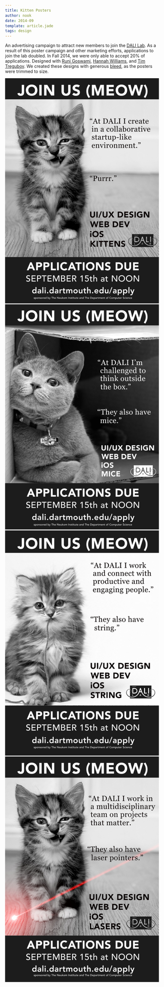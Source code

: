 ```yaml
---
title: Kitten Posters
author: nook
date: 2014-09
template: article.jade
tags: design
---
```


An advertising campaign to attract new members to join the [DALI Lab](http://dali.dartmouth.edu).  As a result of this poster campaign and other marketing efforts, applications to join the lab doubled.  In Fall 2014, we were only able to accept 20% of applications.  Designed with [Runi Goswami](http://www.runigoswami.com), [Hannah Williams](https://www.linkedin.com/in/hannahgwilliams14), and [Tim Tregubov](http://www.zingweb.com).  We created these designs with generous [bleed](https://en.wikipedia.org/wiki/Bleed_%28printing%29), as the posters were trimmed to size.

[![Original Kitten](kitteh_proto_PRINT_ME.medium.jpg)](kitteh_proto_PRINT_ME.png) 
[![Box Kitten](kitteh_box_PRINT_ME.medium.jpg)](kitteh_box_PRINT_ME.png) 
[![String Kitten](kitteh_string_PRINT_ME.medium.jpg)](kitteh_string_PRINT_ME.png) 
[![Laser Kitten](kitteh_laser_PRINT_ME.medium.jpg)](kitteh_laser_PRINT_ME.png) 
